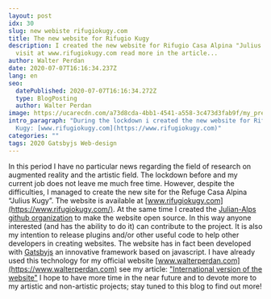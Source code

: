 ```yaml
---
layout: post
idx: 30
slug: new webiste rifugiokugy.com
title: The new website for Rifugio Kugy
description: I created the new website for Rifugio Casa Alpina "Julius Kugy"
  visit at www.rifugiokugy.com read more in the article...
author: Walter Perdan
date: 2020-07-07T16:16:34.237Z
lang: en
seo:
  datePublished: 2020-07-07T16:16:34.272Z
  type: BlogPosting
  author: Walter Perdan
image: https://ucarecdn.com/a73d8cda-4bb1-4541-a558-3c473d3fab9f/my_presentation_walter_perdan_artist.jpg
intro_paragraph: "During the lockdown i created the new website for Rifugio
  Kugy: [www.rifugiokugy.com](https://www.rifugiokugy.com)"
categories: ""
tags: 2020 Gatsbyjs Web-design
---
```

In this period I have no particular news regarding the field of research on augmented reality and the artistic field. The lockdown before and my current job does not leave me much free time. However, despite the difficulties, I managed to create the new site for the Refuge Casa Alpina “Julius Kugy”. The website is available at [www.rifugiokugy.com](https://www.rifugiokugy.com/). At the same time I created the [Julian-Alps github organization](https://github.com/Julian-Alps) to make the website open source. In this way anyone interested (and has the ability to do it) can contribute to the project. It is also my intention to release plugins and/or other useful code to help other developers in creating websites. The website has in fact been developed with [Gatsbyjs](https://www.gatsbyjs.org/) an innovative framework based on javascript. I have already used this technology for my official website [www.walterperdan.com](https://www.walterperdan.com) see my article: ["International version of the website"](https://www.kalwaltart.com/blog/2019/04/08/international-version-of-the-website/) [](https://www.kalwaltart.com/blog/2019/04/08/international-version-of-the-website/)
I hope to have more time in the near future and to devote more to my artistic and non-artistic projects; stay tuned to this blog to find out more!